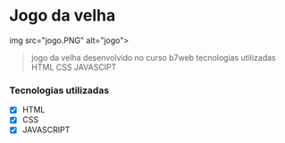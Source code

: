 # Jogo da velha
img src="jogo.PNG" alt="jogo">



> jogo da velha desenvolvido no curso b7web tecnologias utilizadas HTML CSS JAVASCIPT

### Tecnologias utilizadas

- [x] HTML
- [x] CSS
- [x] JAVASCRIPT
